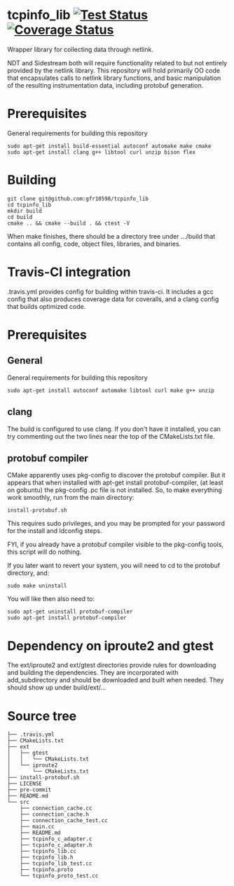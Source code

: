 # tcpinfo_lib [![Test Status](https://travis-ci.org/m-lab/tcpinfo_lib.svg)](https://travis-ci.org/m-lab/tcpinfo_lib) [![Coverage Status](https://coveralls.io/repos/github/m-lab/tcpinfo_lib/badge.svg)](https://coveralls.io/github/m-lab/tcpinfo_lib)

Wrapper library for collecting data through netlink.
 
NDT and Sidestream both will require functionality related to but not entirely provided by the netlink library.  This repository will hold primarily OO code that encapsulates calls to netlink library functions, and basic manipulation of the resulting instrumentation data, including protobuf generation.

# Prerequisites
General requirements for building this repository
```
sudo apt-get install build-essential autoconf automake make cmake
sudo apt-get install clang g++ libtool curl unzip bison flex
```

# Building
```
git clone git@github.com:gfr10598/tcpinfo_lib
cd tcpinfo_lib
mkdir build
cd build
cmake .. && cmake --build . && ctest -V
```
When make finishes, there should be a directory tree under .../build that
contains all config, code, object files, libraries, and binaries.

# Travis-CI integration
.travis.yml provides config for building within travis-ci.  It includes a gcc
config that also produces coverage data for coveralls, and a clang config that
builds optimized code.

# Prerequisites
## General
General requirements for building this repository
```
sudo apt-get install autoconf automake libtool curl make g++ unzip
```
## clang
The build is configured to use clang.  If you don't have it installed, you
can try commenting out the two lines near the top of the CMakeLists.txt file.

## protobuf compiler
CMake apparently uses pkg-config to discover the protobuf compiler.  But it
appears that when installed with apt-get install protobuf-compiler, (at least
on gobuntu) the pkg-config .pc file is not installed.
So, to make everything work smoothly, run from the main directory:
```
install-protobuf.sh
```
This requires sudo privileges, and you may be prompted for your password for
the install and ldconfig steps.

FYI, if you already have a protobuf compiler visible to the pkg-config tools,
this script will do nothing.

If you later want to revert your system, you will need to cd to the protobuf
directory, and:
```
sudo make uninstall
```
You will like then also need to:
```
sudo apt-get uninstall protobuf-compiler
sudo apt-get install protobuf-compiler
```

# Dependency on iproute2 and gtest
The ext/iproute2 and ext/gtest directories provide rules for downloading
and building the dependencies.  They are incorporated with add_subdirectory
and should be downloaded and built when needed.  They should show up under
build/ext/...


# Source tree
```
├── .travis.yml
├── CMakeLists.txt
├── ext
│   ├── gtest
│   │   └── CMakeLists.txt
│   └── iproute2
│       └── CMakeLists.txt
├── install-protobuf.sh
├── LICENSE
├── pre-commit
├── README.md
└── src
    ├── connection_cache.cc
    ├── connection_cache.h
    ├── connection_cache_test.cc
    ├── main.cc
    ├── README.md
    ├── tcpinfo_c_adapter.c
    ├── tcpinfo_c_adapter.h
    ├── tcpinfo_lib.cc
    ├── tcpinfo_lib.h
    ├── tcpinfo_lib_test.cc
    ├── tcpinfo.proto
    └── tcpinfo_proto_test.cc
```
